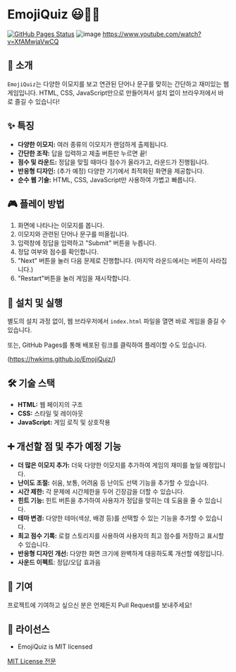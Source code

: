 # EmojiQuiz 😃🤔🎉

[![GitHub Pages Status](https://img.shields.io/badge/GitHub%20Pages-Deployed-brightgreen)](https://hwkims.github.io/EmojiQuiz/)
![image](https://github.com/user-attachments/assets/c589e34e-e2d7-44f4-add4-24b7031084d0)
https://www.youtube.com/watch?v=XfAMwjaVwCQ

## 📝 소개

`EmojiQuiz`는 다양한 이모지를 보고 연관된 단어나 문구를 맞히는 간단하고 재미있는 웹 게임입니다. HTML, CSS, JavaScript만으로 만들어져서 설치 없이 브라우저에서 바로 즐길 수 있습니다!

## ✨ 특징

*   **다양한 이모지:** 여러 종류의 이모지가 랜덤하게 출제됩니다.
*   **간단한 조작:** 답을 입력하고 제출 버튼만 누르면 끝!
*   **점수 및 라운드:** 정답을 맞힐 때마다 점수가 올라가고, 라운드가 진행됩니다.
*   **반응형 디자인:** (추가 예정) 다양한 기기에서 최적화된 화면을 제공합니다.
*   **순수 웹 기술:** HTML, CSS, JavaScript만 사용하여 가볍고 빠릅니다.

## 🎮 플레이 방법

1.  화면에 나타나는 이모지를 봅니다.
2.  이모지와 관련된 단어나 문구를 떠올립니다.
3.  입력창에 정답을 입력하고 "Submit" 버튼을 누릅니다.
4.  정답 여부와 점수를 확인합니다.
5.  "Next" 버튼을 눌러 다음 문제로 진행합니다. (마지막 라운드에서는 버튼이 사라집니다.)
6.  "Restart"버튼을 눌러 게임을 재시작합니다.

## 🚀 설치 및 실행

별도의 설치 과정 없이, 웹 브라우저에서 `index.html` 파일을 열면 바로 게임을 즐길 수 있습니다.

또는, GitHub Pages를 통해 배포된 링크를 클릭하여 플레이할 수도 있습니다.

(https://hwkims.github.io/EmojiQuiz/)
## 🛠️ 기술 스택

*   **HTML:** 웹 페이지의 구조
*   **CSS:** 스타일 및 레이아웃
*   **JavaScript:** 게임 로직 및 상호작용

## ➕ 개선할 점 및 추가 예정 기능

*   **더 많은 이모지 추가:** 더욱 다양한 이모지를 추가하여 게임의 재미를 높일 예정입니다.
*   **난이도 조절:** 쉬움, 보통, 어려움 등 난이도 선택 기능을 추가할 수 있습니다.
*   **시간 제한:** 각 문제에 시간제한을 두어 긴장감을 더할 수 있습니다.
*   **힌트 기능:** 힌트 버튼을 추가하여 사용자가 정답을 맞히는 데 도움을 줄 수 있습니다.
*   **테마 변경:** 다양한 테마(색상, 배경 등)를 선택할 수 있는 기능을 추가할 수 있습니다.
*   **최고 점수 기록:** 로컬 스토리지를 사용하여 사용자의 최고 점수를 저장하고 표시할 수 있습니다.
*   **반응형 디자인 개선:** 다양한 화면 크기에 완벽하게 대응하도록 개선할 예정입니다.
* **사운드 이펙트**: 정답/오답 효과음

## 🤝 기여

프로젝트에 기여하고 싶으신 분은 언제든지 Pull Request를 보내주세요!

## 📄 라이선스
*   EmojiQuiz is MIT licensed

[MIT License 전문](https://opensource.org/licenses/MIT)
